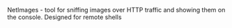 NetImages - tool for sniffing images over HTTP traffic and showing them on the console.
Designed for remote shells